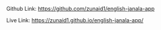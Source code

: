 Github Link: 
https://github.com/zunaid1/english-janala-app

Live Link: 
https://zunaid1.github.io/english-janala-app/
